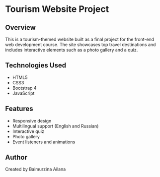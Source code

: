 # Tourism Website Project

## Overview
This is a tourism-themed website built as a final project for the front-end web development course. The site showcases top travel destinations and includes interactive elements such as a photo gallery and a quiz.

## Technologies Used
- HTML5
- CSS3
- Bootstrap 4
- JavaScript

## Features
- Responsive design
- Multilingual support (English and Russian)
- Interactive quiz
- Photo gallery
- Event listeners and animations

## Author
Created by Baimurzina Ailana
